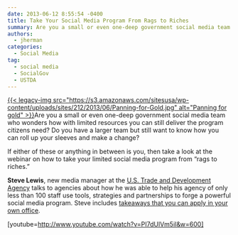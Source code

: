 ```yaml
---
date: 2013-06-12 8:55:54 -0400
title: Take Your Social Media Program From Rags to Riches
summary: Are you a small or even one-deep government social media team who wonders how with limited resources you can still deliver the program citizens need? Do you have a larger team but still want to know how you can roll up your sleeves and make a change? If either
authors:
  - jherman
categories:
  - Social Media
tag:
  - social media
  - SocialGov
  - USTDA
---
```


[{{< legacy-img src="https://s3.amazonaws.com/sitesusa/wp-content/uploads/sites/212/2013/06/Panning-for-Gold.jpg" alt="Panning for gold" >}}](https://s3.amazonaws.com/sitesusa/wp-content/uploads/sites/212/2013/06/Panning-for-Gold.jpg)Are you a small or even one-deep government social media team who wonders how with limited resources you can still deliver the program citizens need? Do you have a larger team but still want to know how you can roll up your sleeves and make a change?

If either of these or anything in between is you, then take a look at the webinar on how to take your limited social media program from “rags to riches.&#8221;

**Steve Lewis**, new media manager at the <a href="http://www.ustda.gov/" target="_blank">U.S. Trade and Development Agency</a> talks to agencies about how he was able to help his agency of only less than 100 staff use tools, strategies and partnerships to forge a powerful social media program. Steve includes [takeaways that you can apply in your own office](http://www.slideshare.net/DigitalGov/launching-a-social-media-program-with-limited-resources "Launching a Social Media Program With Limited Resources, June 20, 2013, U.S. Trade and Development Agency").

[youtube=http://www.youtube.com/watch?v=PI7dUlVm5iI&w=600]

 

 